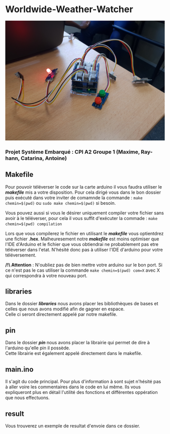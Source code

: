 # Worldwide-Weather-Watcher

![](https://github.com/MaxLinkle/Worldwide-Weather-Watcher/blob/master/carte.jpg)

### Projet Système Embarqué : CPI A2 Groupe 1 (Maxime, Ray-hann, Catarina, Antoine)

## Makefile

Pour pouvoir téléverser le code sur la carte arduino il vous faudra utiliser le ***makefile*** mis a votre disposition.
Pour cela dirigé vous dans le bon dossier puis exécuté dans votre inviter de comamnde la commande : `make chemin=$(pwd)` ou `sudo make chemin=$(pwd)` si besoin.  

Vous pouvez aussi si vous le désirer uniquement compiler votre fichier sans avoir à le téléverser, pour cela il vous suffit d'exécuter la commade : `make chemin=$(pwd) compilation`  

Lors que vous compilerez le fichier en utilisant le ***makefile*** vous optientdrez une fichier **.hex**. Malheuresement notre ***makefile*** est moins optimiser que l'IDE d'Arduino et le fichier que vous obtiendrai ne probablement pas etre téléverser dans l'etat. N'hésité donc pas à utiliser l'IDE d'arduino pour votre téléversement.

**/!\ Attention** : N'oubliez pas de bien mettre votre arduino sur le bon port. Si ce n'est pas le cas utiliser la commande `make chemin=$(pwd) com=X` avec X qui correspondra à votre nouveau port.

## libraries

Dans le dossier ***libraries*** nous avons placer les bibliothèques de bases et celles que nous avons modifié afin de gagner en espace.  
Celle ci seront directement appelé par notre makefile.

## pin

Dans le dossier ***pin*** nous avons placer la librairie qui permet de dire à l'arduino qu'elle pin il possède.  
Cette librairie est également appelé directement dans le makefile.

## main.ino

Il s'agit du code principal. 
Pour plus d'information à sont sujet n'hésité pas à aller voire les commentaires dans le code en lui même.
Ils vous expliqueront plus en détail l'utilité des fonctions et différentes oppération que nous effectuons. 

## result

Vous trouverez un exemple de resultat d'envoie dans ce dossier.

